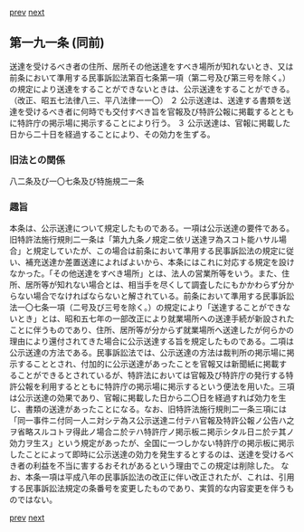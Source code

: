 [prev](/specific/markdowns/特許法/278_Mp-Ch_10-At_190.md)
[next](/specific/markdowns/特許法/280_Mp-Ch_10-At_192.md)
## 第一九一条 (同前)
送達を受けるべき者の住所、居所その他送達をすべき場所が知れないとき、又は前条において準用する民事訴訟法第百七条第一項（第二号及び第三号を除く。）の規定により送達をすることができないときは、公示送達をすることができる。（改正、昭五七法律八三、平八法律一一〇）
２ 公示送達は、送達する書類を送達を受けるべき者に何時でも交付すべき旨を官報及び特許公報に掲載するとともに特許庁の掲示場に掲示することにより行う。
３ 公示送達は、官報に掲載した日から二十日を経過することにより、その効力を生ずる。

### 旧法との関係
八二条及び一〇七条及び特施規二一条

### 趣旨
本条は、公示送達について規定したものである。一項は公示送達の要件である。旧特許法施行規則二一条は「第九九条ノ規定ニ依リ送達ヲ為スコト能ハサル場合」と規定していたが、この場合は前条において準用する民事訴訟法の規定に従い、補充送達か差置送達によればよいから、本条にはこれに対応する規定を設けなかった。「その他送達をすべき場所」とは、法人の営業所等をいう。また、住所、居所等が知れない場合とは、相当手を尽くして調査したにもかかわらず分からない場合でなければならないと解されている。前条において準用する民事訴訟法一〇七条一項（二号及び三号を除く。）の規定により「送達することができないとき」とは、昭和五七年の一部改正により就業場所への送達手続が新設されたことに伴うものであり、住所、居所等が分からず就業場所へ送達したが何らかの理由により還付されてきた場合に公示送達する旨を規定したものである。二項は公示送達の方法である。民事訴訟法では、公示送達の方法は裁判所の掲示場に掲示することとされ、付加的に公示送達があったことを官報又は新聞紙に掲載することができるとされているが、特許法においては官報及び特許庁の発行する特許公報を利用するとともに特許庁の掲示場に掲示するという便法を用いた。三項は公示送達の効果であり、官報に掲載した日から二〇日を経過すれば効力を生じ、書類の送達があったことになる。なお、旧特許法施行規則二一条三項には「同一事件ニ付同一人ニ対シテ為ス公示送達ニ付テハ官報及特許公報ノ公告ハ之ヲ省略スルコトヲ得此ノ場合ニ於テハ特許庁ノ掲示板ニ掲示シタル日ニ於テ其ノ効力ヲ生ス」という規定があったが、全国に一つしかない特許庁の掲示板に掲示したことによって即時に公示送達の効力を発生するとするのは、送達を受けるべき者の利益を不当に害するおそれがあるという理由でこの規定は削除した。
なお、本条一項は平成八年の民事訴訟法の改正に伴い改正されたが、これは、引用する民事訴訟法規定の条番号を変更したものであり、実質的な内容変更を伴うものではない。

[prev](/specific/markdowns/特許法/278_Mp-Ch_10-At_190.md)
[next](/specific/markdowns/特許法/280_Mp-Ch_10-At_192.md)